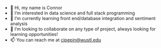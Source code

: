 - 👋 Hi, my name is Connor
- 👀 I’m interested in data science and full stack programming
- 🌱 I’m currently learning front end/database integration and sentiment analysis
- 💞️ I’m looking to collaborate on any type of project, always looking for learning opportunities!
- 📫 You can reach me at cjpepin@wustl.edu

<!---
cjpepin/cjpepin is a ✨ special ✨ repository because its `README.md` (this file) appears on your GitHub profile.
You can click the Preview link to take a look at your changes.
--->
